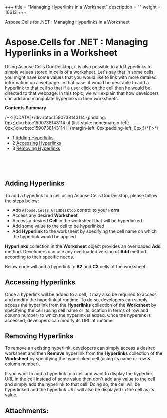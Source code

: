 +++
title = "Managing Hyperlinks in a Worksheet" 
description = "" 
weight = 16613 
+++

Aspose.Cells for .NET : Managing Hyperlinks in a Worksheet  

# Aspose.Cells for .NET : Managing Hyperlinks in a Worksheet


Using Aspose.Cells.GridDesktop, it is also possible to add hyperlinks to simple values stored in cells of a worksheet. Let's say that in some cells, you might have some values that you would like to link with more detailed information on a webpage. In that case, it would be desirable to add a hyperlink to that cell so that if a user click on the cell then he would be directed to that webpage. In this topic, we will explain that how developers can add and manipulate hyperlinks in their worksheets.

**Contents Summary**

/\*<!\[CDATA\[\*/div.rbtoc1590738143114 {padding: 0px;}div.rbtoc1590738143114 ul {list-style: none;margin-left: 0px;}div.rbtoc1590738143114 li {margin-left: 0px;padding-left: 0px;}/\*\]\]>\*/

*   1 [Adding Hyperlinks](#ManagingHyperlinksinaWorksheet-AddingHyperlinks)
*   2 [Accessing Hyperlinks](#ManagingHyperlinksinaWorksheet-AccessingHyperlinks)
*   3 [Removing Hyperlinks](#ManagingHyperlinksinaWorksheet-RemovingHyperlinks)

 

 

## Adding Hyperlinks

To add a hyperlink to a cell using Aspose.Cells.GridDesktop, please follow the steps below:

*   Add `Aspose.Cells.GridDesktop` control to your **Form**
*   Access any desired **Worksheet**
*   Access a desired **Cell** in the worksheet that will be hyperlinked
*   Add some value to the cell to be hyperlinked
*   Add **Hyperlink** to the worksheet by specifying the cell name on which the hyperlink would be applied

**Hyperlinks** collection in the **Worksheet** object provides an overloaded **Add** method. Developers can use any overloaded version of **Add** method according to their specific needs.

Below code will add a hyperlink to **B2** and **C3** cells of the worksheet.

## Accessing Hyperlinks

Once a hyperlink will be added to a cell, it may also be required to access and modify the hyperlink at runtime. To do so, developers can simply access the hyperlink from the **Hyperlinks** collection of the **Worksheet** by specifying the cell (using cell name or its location in terms of row and column number) to which the hyperlink is added. Once the hyperlink is accessed, developers can modify its URL at runtime.

## Removing Hyperlinks

To remove an existing hyperlink, developers can simply access a desired worksheet and then **Remove** hyperlink from the **Hyperlinks** collection of the **Worksheet** by specifying the hyperlinked cell (using its name or row & column number).

If you want to add a hyperlink to a cell and want to display the hyperlink URL in the cell instead of some value then don't add any value to the cell and simply add the hyperlink to that cell. Doing so, the cell will be hyperlinked and the hyperlink URL will also be displayed in the cell as its value.

## Attachments:


